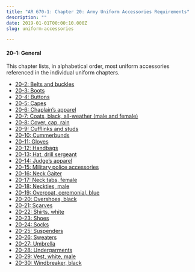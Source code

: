 ```yaml
---
title: "AR 670-1: Chapter 20: Army Uniform Accessories Requirements"
description: ""
date: 2019-01-01T00:00:10.000Z
slug: uniform-accessories

---
```


<h4>20–1: General</h4>

This chapter lists, in alphabetical order, most uniform accessories referenced in the individual uniform chapters.

<ul>
<li><a href="https://www.militaryhacks.com/ar-670-1/uniform-accessories/belts-buckles/">20-2: Belts and buckles</a></li>
<li><a href="https://www.militaryhacks.com/ar-670-1/uniform-accessories/combat-boots/">20-3: Boots</a></li>
<li><a href="https://www.militaryhacks.com/ar-670-1/uniform-accessories/army-buttons/">20-4: Buttons</a></li>
<li><a href="https://www.militaryhacks.com/ar-670-1/uniform-accessories/army-capes/">20-5: Capes</a></li>
<li><a href="https://www.militaryhacks.com/ar-670-1/uniform-accessories/army-chaplain-uniform/">20-6: Chaplain’s apparel</a></li>
<li><a href="https://www.militaryhacks.com/ar-670-1/uniform-accessories/army-coat/">20-7: Coats, black, all-weather (male and female)</a></li>
<li><a href="https://www.militaryhacks.com/ar-670-1/uniform-accessories/army-cap-cover/">20-8: Cover, cap, rain</a></li>
<li><a href="https://www.militaryhacks.com/ar-670-1/uniform-accessories/army-cufflinks/">20-9: Cufflinks and studs</a></li>
<li><a href="https://www.militaryhacks.com/ar-670-1/uniform-accessories/army-cummerbund/">20-10: Cummerbunds</a></li>
<li><a href="https://www.militaryhacks.com/ar-670-1/uniform-accessories/army-gloves/">20-11: Gloves</a></li>
<li><a href="https://www.militaryhacks.com/ar-670-1/uniform-accessories/army-handbags/">20-12: Handbags</a></li>
<li><a href="https://www.militaryhacks.com/ar-670-1/uniform-accessories/army-drill-sergeant-hat/">20-13: Hat, drill sergeant</a></li>
<li><a href="https://www.militaryhacks.com/ar-670-1/uniform-accessories/army-judge-uniform/">20-14: Judge’s apparel</a></li>
<li><a href="https://www.militaryhacks.com/ar-670-1/uniform-accessories/army-police-uniform/">20-15: Military police accessories</a></li>
<li><a href="https://www.militaryhacks.com/ar-670-1/uniform-accessories/army-neck-gaiter/">20-16: Neck Gaiter</a></li>
<li><a href="https://www.militaryhacks.com/ar-670-1/uniform-accessories/army-neck-tabs/">20-17: Neck tabs, female</a></li>
<li><a href="https://www.militaryhacks.com/ar-670-1/uniform-accessories/army-neckties/">20-18: Neckties, male</a></li>
<li><a href="https://www.militaryhacks.com/ar-670-1/uniform-accessories/army-overcoat/">20-19: Overcoat, ceremonial, blue</a></li>
<li><a href="https://www.militaryhacks.com/ar-670-1/uniform-accessories/army-overshoes/">20-20: Overshoes, black</a></li>
<li><a href="https://www.militaryhacks.com/ar-670-1/uniform-accessories/army-scarves/">20-21: Scarves</a></li>
<li><a href="https://www.militaryhacks.com/ar-670-1/uniform-accessories/army-shirts/">20-22: Shirts, white</a></li>
<li><a href="https://www.militaryhacks.com/ar-670-1/uniform-accessories/army-shoes/">20-23: Shoes</a></li>
<li><a href="https://www.militaryhacks.com/ar-670-1/uniform-accessories/army-socks/">20-24: Socks</a></li>
<li><a href="https://www.militaryhacks.com/ar-670-1/uniform-accessories/army-suspenders/">20-25: Suspenders</a></li>
<li><a href="https://www.militaryhacks.com/ar-670-1/uniform-accessories/army-sweaters/">20-26: Sweaters</a></li>
<li><a href="https://www.militaryhacks.com/ar-670-1/uniform-accessories/army-umbrellas/">20-27: Umbrella</a></li>
<li><a href="https://www.militaryhacks.com/ar-670-1/uniform-accessories/army-undergarments/">20-28: Undergarments</a></li>
<li><a href="https://www.militaryhacks.com/ar-670-1/uniform-accessories/army-vest/">20-29: Vest, white, male</a></li>
<li><a href="https://www.militaryhacks.com/ar-670-1/uniform-accessories/army-windbreaker/">20-30: Windbreaker, black</a></li>
</ul>
